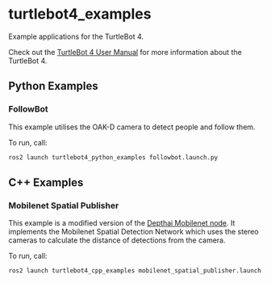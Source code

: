 # turtlebot4_examples
Example applications for the TurtleBot 4.

Check out the [TurtleBot 4 User Manual](https://turtlebot.github.io/turtlebot4-user-manual/) for more information about the TurtleBot 4.

## Python Examples

### FollowBot

This example utilises the OAK-D camera to detect people and follow them. 

To run, call:

```bash
ros2 launch turtlebot4_python_examples followbot.launch.py
```

## C++ Examples

### Mobilenet Spatial Publisher

This example is a modified version of the [Depthai Mobilenet node](https://github.com/luxonis/depthai-ros-examples/blob/main/depthai_examples/ros2_src/mobilenet_publisher.cpp). It implements the Mobilenet Spatial Detection Network which uses the stereo cameras to calculate the distance of detections from the camera.

To run, call:

```bash
ros2 launch turtlebot4_cpp_examples mobilenet_spatial_publisher.launch.py
```